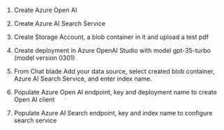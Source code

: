 1. Create Azure Open AI
2. Create Azure AI Search Service
3. Create Storage Account, a blob container in it and upload a test pdf
4. Create deployment in Azure OpenAI Studio with model gpt-35-turbo (model version 0301)
5. From Chat blade Add your data source, select created blob container, Azure AI Search Service, and enter index name. 

6. Populate Azure Open AI endpoint, key and deployment name to create Open AI client
7. Populate Azure AI Search endpoint, key and index name to configure search service